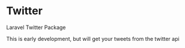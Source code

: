 # Twitter
Laravel Twitter Package

This is early development, but will get your tweets from the twitter api
